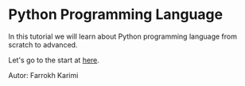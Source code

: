 # Python Programming Language
In this tutorial we will learn about Python programming language from scratch to advanced.

Let's go to the start at [here](https://github.com/telecomp/Python/wiki).

Autor: Farrokh Karimi
